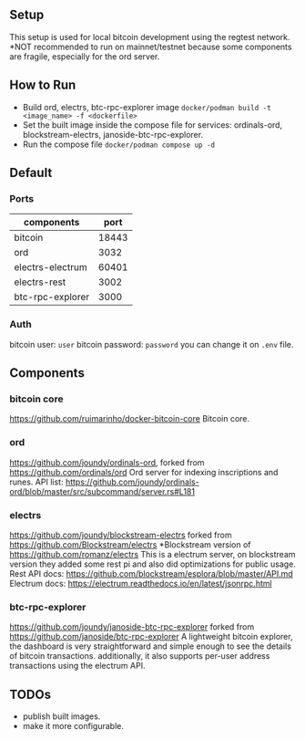 
## Setup
  
This setup is used for local bitcoin development using the regtest network.
*NOT recommended to run on mainnet/testnet because some components are fragile, especially for the ord server.

## How to Run
- Build ord, electrs, btc-rpc-explorer image `docker/podman build -t <image_name> -f <dockerfile>`
- Set the built image inside the compose file for services: ordinals-ord, blockstream-electrs, janoside-btc-rpc-explorer.
- Run the compose file `docker/podman compose up -d`

## Default
### Ports
| components | port |
|--|--|
| bitcoin | 18443 |
| ord | 3032 |
| electrs-electrum | 60401 |
| electrs-rest | 3002 |
| btc-rpc-explorer | 3000 |
### Auth
bitcoin user: `user`
bitcoin password: `password`
you can change it on `.env` file.

## Components
### bitcoin core
https://github.com/ruimarinho/docker-bitcoin-core
Bitcoin core.
### ord
https://github.com/joundy/ordinals-ord, forked from https://github.com/ordinals/ord
Ord server for indexing inscriptions and runes.
API list: https://github.com/joundy/ordinals-ord/blob/master/src/subcommand/server.rs#L181
### electrs
https://github.com/joundy/blockstream-electrs forked from https://github.com/Blockstream/electrs
*Blockstream version of https://github.com/romanz/electrs 
This is a electrum server, on blockstream version they added some rest pi and also did optimizations for public usage.
Rest API docs: https://github.com/blockstream/esplora/blob/master/API.md
Electrum docs: https://electrum.readthedocs.io/en/latest/jsonrpc.html
### btc-rpc-explorer
https://github.com/joundy/janoside-btc-rpc-explorer forked from https://github.com/janoside/btc-rpc-explorer
A lightweight bitcoin explorer, the dashboard is very straightforward and simple enough to see the details of bitcoin transactions. additionally, it also supports per-user address transactions using the electrum API.

## TODOs
- publish built images.
- make it more configurable.
